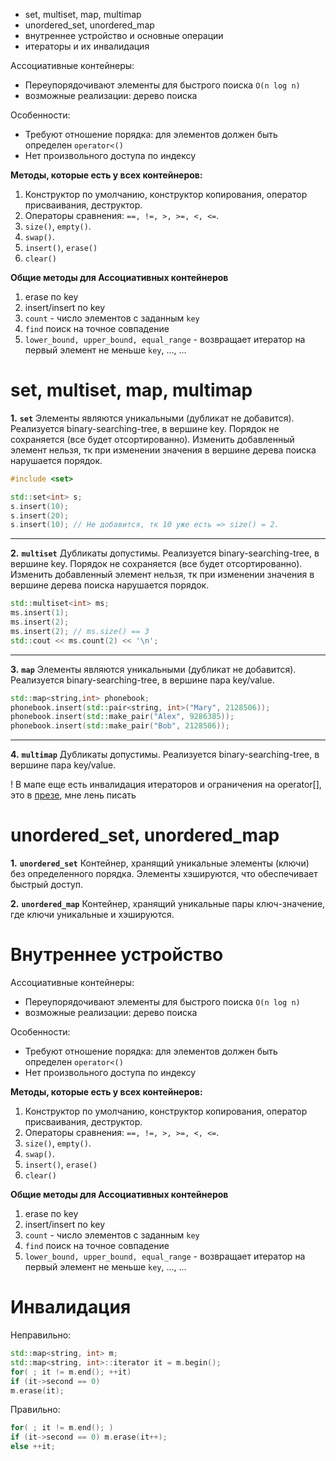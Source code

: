 - set, multiset, map, multimap
- unordered_set, unordered_map
- внутреннее устройство и основные операции
- итераторы и их инвалидация


Ассоциативные контейнеры:
* Переупорядочивают элементы для быстрого поиска `O(n log n)`
* возможные реализации: дерево поиска

Особенности:
* Требуют отношение порядка: для элементов должен быть определен `operator<()`
* Нет произвольного доступа по индексу

**Методы, которые есть у всех контейнеров:**
1. Конструктор по умолчанию, конструктор копирования, оператор присваивания, деструктор.
2. Операторы сравнения: `==, !=, >, >=, <, <=`.
3. `size()`, `empty()`.
4. `swap()`.
5. `insert()`, `erase()`
6. `clear()`

**Общие методы для Ассоциативных контейнеров**
1. erase по key
2. insert/insert по key
3. `count` - число элементов с заданным `key`
4. `find` поиск на точное совпадение
5. `lower_bound, upper_bound, equal_range` - возвращает итератор на первый элемент не меньше `key`, ..., ...

# set, multiset, map, multimap

**1.** **`set`**
Элементы являются уникальными (дубликат не добавится). Реализуется binary-searching-tree, в вершине key. Порядок не сохраняется (все будет отсортированно). Изменить добавленный элемент нельзя, тк при изменении значения в вершине дерева поиска нарушается порядок.
```cpp
#include <set>

std::set<int> s;
s.insert(10);
s.insert(20);
s.insert(10); // Не добавится, тк 10 уже есть => size() = 2.
```
---
**2.** **`multiset`**
Дубликаты допустимы. Реализуется binary-searching-tree, в вершине key. Порядок не сохраняется (все будет отсортированно). Изменить добавленный элемент нельзя, тк при изменении значения в вершине дерева поиска нарушается порядок.
```cpp
std::multiset<int> ms;
ms.insert(1);
ms.insert(2);
ms.insert(2); // ms.size() == 3
std::cout << ms.count(2) << '\n';
```
---
**3.** **`map`**
Элементы являются уникальными (дубликат не добавится). Реализуется binary-searching-tree, в вершине пара key/value.
```cpp
std::map<string,int> phonebook;
phonebook.insert(std::pair<string, int>("Mary", 2128506));
phonebook.insert(std::make_pair("Alex", 9286385));
phonebook.insert(std::make_pair("Bob", 2128506));
```
---
**4.** **`multimap`**
Дубликаты допустимы. Реализуется binary-searching-tree, в вершине пара key/value.

! В мапе еще есть инвалидация итераторов и ограничения на operator[], это в [презе](https://drive.google.com/file/d/1XOj8Mes6pQTWOuv5UeIZad5V0FhByzRy/view), мне лень писать

# unordered_set, unordered_map

**1.** **`unordered_set`**
Контейнер, хранящий уникальные элементы (ключи) без определенного порядка. Элементы хэшируются, что обеспечивает быстрый доступ.

**2.** **`unordered_map`**
Контейнер, хранящий уникальные пары ключ-значение, где ключи уникальные и хэшируются.

# Внутреннее устройство
Ассоциативные контейнеры:
* Переупорядочивают элементы для быстрого поиска `O(n log n)`
* возможные реализации: дерево поиска

Особенности:
* Требуют отношение порядка: для элементов должен быть определен `operator<()`
* Нет произвольного доступа по индексу

**Методы, которые есть у всех контейнеров:**
1. Конструктор по умолчанию, конструктор копирования, оператор присваивания, деструктор.
2. Операторы сравнения: `==, !=, >, >=, <, <=`.
3. `size()`, `empty()`.
4. `swap()`.
5. `insert()`, `erase()`
6. `clear()`

**Общие методы для Ассоциативных контейнеров**
1. erase по key
2. insert/insert по key
3. `count` - число элементов с заданным `key`
4. `find` поиск на точное совпадение
5. `lower_bound, upper_bound, equal_range` - возвращает итератор на первый элемент не меньше `key`, ..., ...

# Инвалидация
Неправильно:
```cpp
std::map<string, int> m;
std::map<string, int>::iterator it = m.begin();
for( ; it != m.end(); ++it)
if (it->second == 0)
m.erase(it);
```

Правильно:
```cpp
for( ; it != m.end(); )
if (it->second == 0) m.erase(it++);
else ++it;
```
